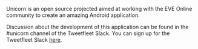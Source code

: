 Unicorn is an open source projected aimed at working with the EVE Online community
to create an amazing Android application.

Discussion about the development of this application can be found in the #unicorn
channel of the Tweetfleet Slack. You can sign up for the Tweetfleet
Slack [here](http://aideronrobotics.com/tweetfleet).
